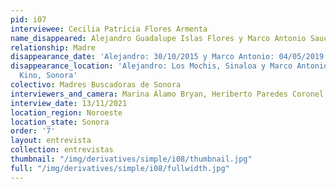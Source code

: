 ```yaml
---
pid: i07
interviewee: Cecilia Patricia Flores Armenta
name_disappeared: Alejandro Guadalupe Islas Flores y Marco Antonio Sauceda Rocha
relationship: Madre
disappearance_date: 'Alejandro: 30/10/2015 y Marco Antonio: 04/05/2019'
disappearance_location: 'Alejandro: Los Mochis, Sinaloa y Marco Antonio: Bahía de
  Kino, Sonora'
colectivo: Madres Buscadoras de Sonora
interviewers_and_camera: Marina Álamo Bryan, Heriberto Paredes Coronel, Rodrigo Caballero
interview_date: 13/11/2021
location_region: Noroeste
location_state: Sonora
order: '7'
layout: entrevista
collection: entrevistas
thumbnail: "/img/derivatives/simple/i08/thumbnail.jpg"
full: "/img/derivatives/simple/i08/fullwidth.jpg"
---
```

